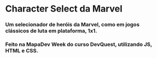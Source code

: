 # Character Select da Marvel

### Um selecionador de heróis da Marvel, como em jogos clássicos de luta em plataforma, 1x1.

### Feito na MapaDev Week do curso DevQuest, utilizando JS, HTML e CSS.
